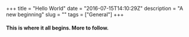 +++
title = "Hello World"
date = "2016-07-15T14:10:29Z"
description = "A new beginning"
slug = ""
tags = ["General"]
+++


#### This is where it all begins. More to follow.
